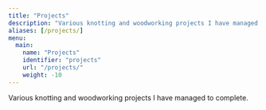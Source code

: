 ```yaml
---
title: "Projects"
description: "Various knotting and woodworking projects I have managed to complete."
aliases: [/projects/]
menu:
  main:
    name: "Projects"
    identifier: "projects"
    url: "/projects/"
    weight: -10
---
```


Various knotting and woodworking projects I have managed to complete.